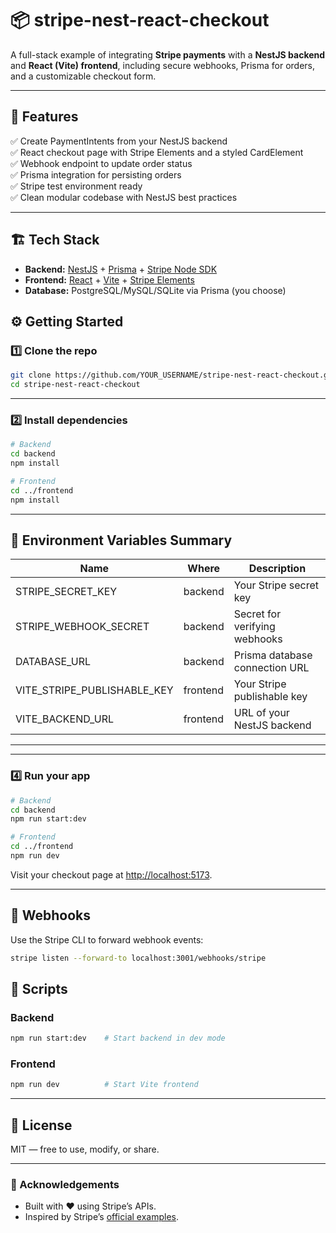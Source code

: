 # 📦 stripe-nest-react-checkout

A full-stack example of integrating **Stripe payments** with a **NestJS backend** and **React (Vite) frontend**, including secure webhooks, Prisma for orders, and a customizable checkout form.

---

## 🚀 Features

✅ Create PaymentIntents from your NestJS backend  
✅ React checkout page with Stripe Elements and a styled CardElement  
✅ Webhook endpoint to update order status  
✅ Prisma integration for persisting orders  
✅ Stripe test environment ready  
✅ Clean modular codebase with NestJS best practices

---

## 🏗 Tech Stack

- **Backend:** [NestJS](https://nestjs.com/) + [Prisma](https://www.prisma.io/) + [Stripe Node SDK](https://stripe.com/docs/api)
- **Frontend:** [React](https://react.dev/) + [Vite](https://vitejs.dev/) + [Stripe Elements](https://stripe.com/docs/stripe-js)
- **Database:** PostgreSQL/MySQL/SQLite via Prisma (you choose)

## ⚙️ Getting Started

### 1️⃣ Clone the repo

```bash
git clone https://github.com/YOUR_USERNAME/stripe-nest-react-checkout.git
cd stripe-nest-react-checkout
```

---

### 2️⃣ Install dependencies

```bash
# Backend
cd backend
npm install

# Frontend
cd ../frontend
npm install
```

---

## 🔐 Environment Variables Summary

| Name                   | Where      | Description                     |
|------------------------|------------|---------------------------------|
| STRIPE_SECRET_KEY      | backend    | Your Stripe secret key          |
| STRIPE_WEBHOOK_SECRET  | backend    | Secret for verifying webhooks   |
| DATABASE_URL           | backend    | Prisma database connection URL  |
| VITE_STRIPE_PUBLISHABLE_KEY | frontend | Your Stripe publishable key     |
| VITE_BACKEND_URL       | frontend   | URL of your NestJS backend      |

---

---

### 4️⃣ Run your app

```bash
# Backend
cd backend
npm run start:dev

# Frontend
cd ../frontend
npm run dev
```

Visit your checkout page at [http://localhost:5173](http://localhost:5173).

---

## 🔔 Webhooks

Use the Stripe CLI to forward webhook events:

```bash
stripe listen --forward-to localhost:3001/webhooks/stripe
```

## 📜 Scripts

### Backend

```bash
npm run start:dev    # Start backend in dev mode
```

### Frontend

```bash
npm run dev          # Start Vite frontend
```

---

## 📝 License

MIT — free to use, modify, or share.

---

### 🙌 Acknowledgements

- Built with ❤️ using Stripe’s APIs.
- Inspired by Stripe’s [official examples](https://stripe.com/docs).
